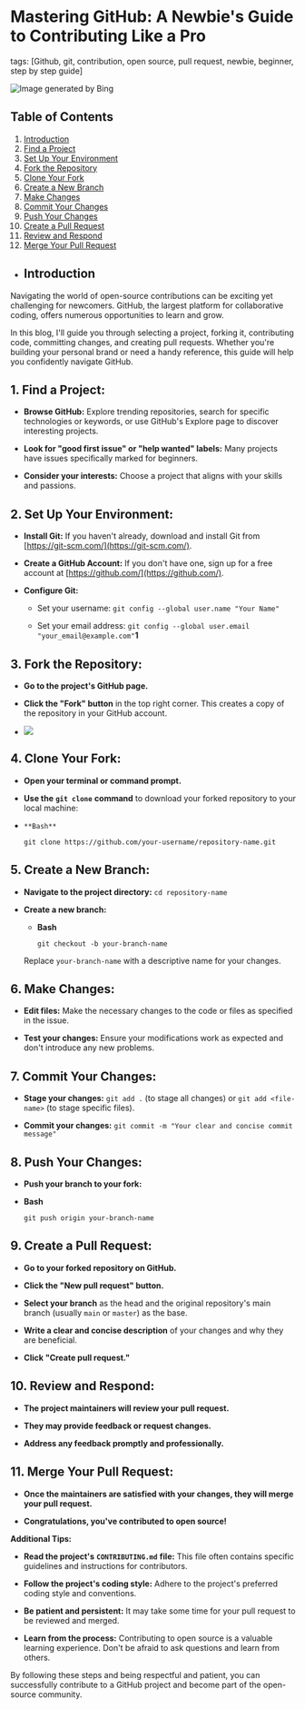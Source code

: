 # Mastering GitHub: A Newbie's Guide to Contributing Like a Pro

tags: [Github, git, contribution, open source, pull request, newbie, beginner, step by step guide]

![](https://i.postimg.cc/gjLyxSVr/team33.jpg "Image generated by Bing") 

## Table of Contents
1. [Introduction](#introduction)
2. [Find a Project](#1-find-a-project)
3. [Set Up Your Environment](#2-set-up-your-environment)
4. [Fork the Repository](#3-fork-the-repository)
5. [Clone Your Fork](#4-clone-your-fork)
6. [Create a New Branch](#5-create-a-new-branch)
7. [Make Changes](#6-make-changes)
8. [Commit Your Changes](#7-commit-your-changes)
9. [Push Your Changes](#8-push-your-changes)
10. [Create a Pull Request](#9-create-a-pull-request)
11. [Review and Respond](#10-review-and-respond)
12. [Merge Your Pull Request](#11-merge-your-pull-request)

*   ## **Introduction**

Navigating the world of open-source contributions can be exciting yet challenging for newcomers. GitHub, the largest platform for collaborative coding, offers numerous opportunities to learn and grow.

In this blog, I'll guide you through selecting a project, forking it, contributing code, committing changes, and creating pull requests. Whether you're building your personal brand or need a handy reference, this guide will help you confidently navigate GitHub.

  

## **1\. Find a Project:**

*   ****Browse GitHub:**** Explore trending repositories, search for specific technologies or keywords, or use GitHub's Explore page to discover interesting projects.
    
*   ****Look for "good first issue" or "help wanted" labels:**** Many projects have issues specifically marked for beginners.
    
*   ****Consider your interests:**** Choose a project that aligns with your skills and passions.
    

##   
  

## **2\. Set Up Your Environment:**

*   ****Install Git:**** If you haven't already, download and install Git from [https://git-scm.com/](https://git-scm.com/).
    
*   ****Create a GitHub Account:**** If you don't have one, sign up for a free account at [https://github.com/](https://github.com/).
    
*   ****Configure Git:****
    
    *   Set your username: `git config --global user.name "Your Name"`
        
    *   Set your email address: `git config --global user.email "your_email@example.com"`**1**
        

##   
  

## **3\. Fork the Repository:**

*   ****Go to the project's GitHub page.****
    
*   ****Click the "Fork" button**** in the top right corner. This creates a copy of the repository in your GitHub account.
    
*   ![](https://i.postimg.cc/sxzTpJ1m/Contribute-Github-html-fork-8b5daaf4.png)  
    

  

## **4\. Clone Your Fork:**

*   ****Open your terminal or command prompt.****
    
*   ****Use the**** **`git clone`** ****command**** to download your forked repository to your local machine:
    

*   `**Bash**`
    
    `git clone https://github.com/your-username/repository-name.git`
    

  

  

  

  

  

## **5\. Create a New Branch:**

*   ****Navigate to the project directory:**** `cd repository-name`
    
*   ****Create a new branch:****
    
    *   **Bash**
        
        `git checkout -b your-branch-name`
        
    
    Replace `your-branch-name` with a descriptive name for your changes.
    

##   
  

## **6\. Make Changes:**

*   ****Edit files:**** Make the necessary changes to the code or files as specified in the issue.
    
*   ****Test your changes:**** Ensure your modifications work as expected and don't introduce any new problems.
    

##   
  

## **7\. Commit Your Changes:**

*   ****Stage your changes:**** `git add .` (to stage all changes) or `git add <file-name>` (to stage specific files).
    
*   ****Commit your changes:**** `git commit -m "Your clear and concise commit message"`
    

##   
  

## **8\. Push Your Changes:**

*   ****Push your branch to your fork:****
    

*   **Bash**
    
    `git push origin your-branch-name`
    

  

## **9\. Create a Pull Request:**

*   ****Go to your forked repository on GitHub.****
    
*   ****Click the "New pull request" button.****
    
*   ****Select your branch**** as the head and the original repository's main branch (usually `main` or `master`) as the base.
    
*   ****Write a clear and concise description**** of your changes and why they are beneficial.
    
*   ****Click "Create pull request."****
    

##   
  

## 10\. Review and Respond:

*   ****The project maintainers will review your pull request.****
    
*   ****They may provide feedback or request changes.****
    
*   ****Address any feedback promptly and professionally.****
    

##   
  

## 11\. Merge Your Pull Request:

*   ****Once the maintainers are satisfied with your changes, they will merge your pull request.****
    
*   ****Congratulations, you've contributed to open source!****
    

****Additional Tips:****

*   ****Read the project's**** **`CONTRIBUTING.md`** ****file:**** This file often contains specific guidelines and instructions for contributors.
    
*   ****Follow the project's coding style:**** Adhere to the project's preferred coding style and conventions.
    
*   ****Be patient and persistent:**** It may take some time for your pull request to be reviewed and merged.
    
*   ****Learn from the process:**** Contributing to open source is a valuable learning experience. Don't be afraid to ask questions and learn from others.
    

  
  

By following these steps and being respectful and patient, you can successfully contribute to a GitHub project and become part of the open-source community.

